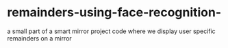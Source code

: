 # remainders-using-face-recognition-
a small part of a smart mirror project code where we display user specific remainders on a mirror
